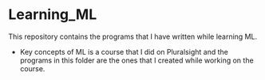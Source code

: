 # Learning_ML
This repository contains the programs that I have written while learning ML.

- Key concepts of ML is a course that I did on Pluralsight and the programs in this folder are the ones that I created while working on the course. 
